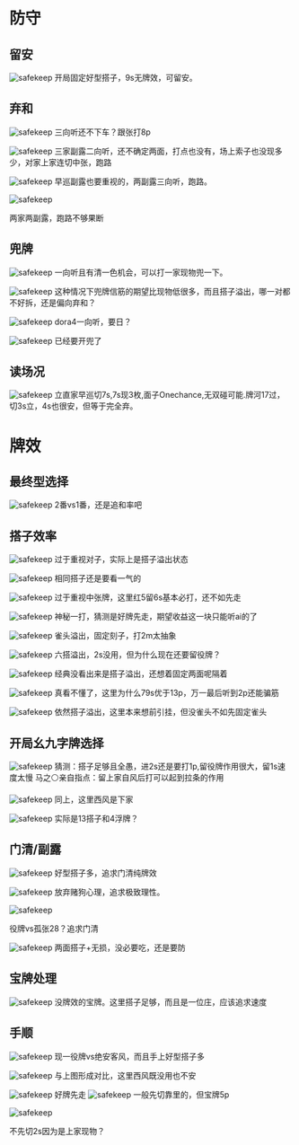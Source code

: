 # 防守
## 留安
![safekeep](https://raw.githubusercontent.com/cubisphere/Riichi_notes/main/pics/safekeep.png)
开局固定好型搭子，9s无牌效，可留安。

## 弃和
![safekeep](https://raw.githubusercontent.com/cubisphere/Riichi_notes/main/pics/followsafe.png)
三向听还不下车？跟张打8p

![safekeep](https://raw.githubusercontent.com/cubisphere/Riichi_notes/main/pics/fangfulu.png)
三家副露二向听，还不确定两面，打点也没有，场上索子也没现多少，对家上家连切中张，跑路

![safekeep](https://raw.githubusercontent.com/cubisphere/Riichi_notes/main/pics/zaoxun.png)
早巡副露也要重视的，两副露三向听，跑路。

![safekeep](https://raw.githubusercontent.com/cubisphere/Riichi_notes/main/pics/guoduan.png)

两家两副露，跑路不够果断
## 兜牌
![safekeep](https://raw.githubusercontent.com/cubisphere/Riichi_notes/main/pics/juece.png)
一向听且有清一色机会，可以打一家现物兜一下。

![safekeep](https://raw.githubusercontent.com/cubisphere/Riichi_notes/main/pics/xinjin.png)
这种情况下兜牌信筋的期望比现物低很多，而且搭子溢出，哪一对都不好拆，还是偏向弃和？

![safekeep](https://raw.githubusercontent.com/cubisphere/Riichi_notes/main/pics/ri.png)
dora4一向听，要日？

![safekeep](https://raw.githubusercontent.com/cubisphere/Riichi_notes/main/pics/feiyizi.png)
已经要开兜了


## 读场况
![safekeep](https://raw.githubusercontent.com/cubisphere/Riichi_notes/main/pics/changkuang.png)
立直家早巡切7s,7s现3枚,面子Onechance,无双碰可能.牌河17过，切3s立，4s也很安，但等于完全弃。

# 牌效
## 最终型选择
![safekeep](https://raw.githubusercontent.com/cubisphere/Riichi_notes/main/pics/choose.png)
2番vs1番，还是追和率吧

## 搭子效率
![safekeep](https://raw.githubusercontent.com/cubisphere/Riichi_notes/main/pics/dazi.png)
过于重视对子，实际上是搭子溢出状态


![safekeep](https://raw.githubusercontent.com/cubisphere/Riichi_notes/main/pics/yiqi.png)
相同搭子还是要看一气的

![safekeep](https://raw.githubusercontent.com/cubisphere/Riichi_notes/main/pics/zhongzhang.png)
过于重视中张牌，这里红5留6s基本必打，还不如先走

![safekeep](https://raw.githubusercontent.com/cubisphere/Riichi_notes/main/pics/shenmi.png)
神秘一打，猜测是好牌先走，期望收益这一块只能听ai的了

![safekeep](https://raw.githubusercontent.com/cubisphere/Riichi_notes/main/pics/kezi.png)
雀头溢出，固定刻子，打2m太抽象

![safekeep](https://raw.githubusercontent.com/cubisphere/Riichi_notes/main/pics/yichu.png)
六搭溢出，2s没用，但为什么现在还要留役牌？

![safekeep](https://raw.githubusercontent.com/cubisphere/Riichi_notes/main/pics/shenjing.png)
经典没看出来是搭子溢出，还想着固定两面呢隔着

![safekeep](https://raw.githubusercontent.com/cubisphere/Riichi_notes/main/pics/budong.png)
真看不懂了，这里为什么79s优于13p，万一最后听到2p还能骗筋

![safekeep](https://raw.githubusercontent.com/cubisphere/Riichi_notes/main/pics/baoque.png)
依然搭子溢出，这里本来想前引挂，但没雀头不如先固定雀头





## 开局幺九字牌选择

 ![safekeep](https://raw.githubusercontent.com/cubisphere/Riichi_notes/main/pics/why.png)
 猜测：搭子足够且全愚，进2s还是要打1p,留役牌作用很大，留1s速度太慢
 马之⚪亲自指点：留上家自风后打可以起到拉条的作用

![safekeep](https://raw.githubusercontent.com/cubisphere/Riichi_notes/main/pics/whyy.png)
同上，这里西风是下家

![safekeep](https://raw.githubusercontent.com/cubisphere/Riichi_notes/main/pics/134.png)
实际是13搭子和4浮牌？

## 门清/副露
![safekeep](https://raw.githubusercontent.com/cubisphere/Riichi_notes/main/pics/abc.png)
好型搭子多，追求门清纯牌效

![safekeep](https://raw.githubusercontent.com/cubisphere/Riichi_notes/main/pics/dapai.png)
放弃赌狗心理，追求极致理性。

![safekeep](https://raw.githubusercontent.com/cubisphere/Riichi_notes/main/pics/dengdai.png)

役牌vs孤张28？追求门清

![safekeep](https://raw.githubusercontent.com/cubisphere/Riichi_notes/main/pics/wusun.png)
两面搭子+无损，没必要吃，还是要防

## 宝牌处理
![safekeep](https://raw.githubusercontent.com/cubisphere/Riichi_notes/main/pics/feibao.png)
没牌效的宝牌。这里搭子足够，而且是一位庄，应该追求速度
## 手顺


![safekeep](https://raw.githubusercontent.com/cubisphere/Riichi_notes/main/pics/zipai.png)
现一役牌vs绝安客风，而且手上好型搭子多

![safekeep](https://raw.githubusercontent.com/cubisphere/Riichi_notes/main/pics/xizhong.png)
与上图形成对比，这里西风既没用也不安

![safekeep](https://raw.githubusercontent.com/cubisphere/Riichi_notes/main/pics/shoushu.png)
好牌先走
![safekeep](https://raw.githubusercontent.com/cubisphere/Riichi_notes/main/pics/shoushun2.png)
一般先切靠里的，但宝牌5p

![safekeep](https://raw.githubusercontent.com/cubisphere/Riichi_notes/main/pics/xianwu.png)

不先切2s因为是上家现物？

